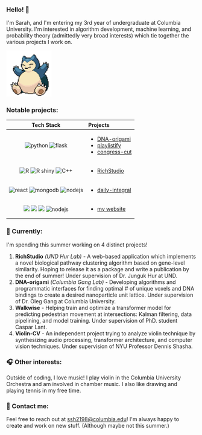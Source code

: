 ### Hello! 👋
I'm Sarah, and I'm entering my 3rd year of undergraduate at Columbia University. I'm interested in algorithm development, machine learning, and probability theory (admittedly very broad interests) which tie together the various projects I work on.

<img src="./assets/snorlax.gif" alt="snorlax" width="120"/>

### Notable projects:

| Tech Stack | Projects |
| :-------------: | :------------- |
| <img src="https://github.com/hyuncat/hyuncat/assets/114366569/3933200a-87e6-4042-94b1-9012bbd6a666" alt="python" width="40"/> <img src="https://github.com/hyuncat/hyuncat/assets/114366569/803834a7-9c1a-4eaa-aeb9-4f201b288075" alt="flask" height="40"/> | <ul><li><a href="https://github.com/hyuncat/DNA-origami">DNA-origami</a></li><li><a href="https://github.com/hyuncat/playlistify">playlistify</a></li><li><a href="https://github.com/hyuncat/congressLLM">congress-cut</a></li></ul> |
| <img src="https://github.com/hyuncat/hyuncat/assets/114366569/d75c3e31-6249-47ef-8dfa-e90024db0f4a" alt="R" width="40"/> <img src="https://github.com/hyuncat/hyuncat/assets/114366569/47f95398-c8fb-4753-bd1c-ffce1195688e" alt="R shiny" width="40"/> <img src="https://github.com/hyuncat/hyuncat/assets/114366569/8eda9a25-8a6d-4c17-b0a4-5e31dc22572d" alt="C++" width="40"/> | <ul><li><a href="https://github.com/hyuncat/RichStudio">RichStudio</a></li></ul> |
| <img src="https://github.com/hyuncat/hyuncat/assets/114366569/a29f90bc-056e-4408-bf2c-da6b2d47f6eb" alt="react" height="40" /> <img src="https://github.com/hyuncat/hyuncat/assets/114366569/446aaa1b-e59c-4a9d-a248-9568a72c50d1" alt="mongodb" height="40" /> <img src="https://github.com/hyuncat/hyuncat/assets/114366569/b17de0bc-3191-4b46-ae86-9fed1493dd90" alt="nodejs" width="40"/> | <ul><li><a href="https://github.com/hyuncat/daily-integral">daily-integral</a></li></ul> |
| <img src="https://github.com/hyuncat/hyuncat/assets/114366569/cff4b98b-361b-4634-bf05-48a58d46ee18" height="40"> <img src="https://github.com/hyuncat/hyuncat/assets/114366569/34465749-d90c-4aa2-b8bf-de60a36ba04d" height="40"> <img src="https://github.com/hyuncat/hyuncat/assets/114366569/32cbfcf4-6154-4475-995b-3613caec3962" height="40"> <img src="https://github.com/hyuncat/hyuncat/assets/114366569/b17de0bc-3191-4b46-ae86-9fed1493dd90" alt="nodejs" width="40"/> | <ul><li><a href="https://github.com/hyuncat/hyuncat.github.io">my website</a></li></ul> |


### 🌱 Currently:
I'm spending this summer working on 4 distinct projects!
1. **RichStudio** _(UND Hur Lab)_ - A web-based application which implements a novel biological pathway clustering algorithm based on gene-level similarity. Hoping to release it as a package and write a publication by the end of summer! Under supervision of Dr. Junguk Hur at UND.
2. **DNA-origami** _(Columbia Gang Lab)_ - Developing algorithms and programmatic interfaces for finding optimal # of unique voxels and DNA bindings to create a desired nanoparticle unit lattice. Under supervision of Dr. Oleg Gang at Columbia University.
3. **Walkwise** - Helping train and optimize a transformer model for predicting pedestrian movement at intersections: Kalman filtering, data pipelining, and model training. Under supervision of PhD. student Caspar Lant.
4. **Violin-CV** - An independent project trying to analyze violin technique by synthesizing audio processing, transformer architecture, and computer vision techniques. Under supervision of NYU Professor Dennis Shasha.

### 🎧 Other interests:
Outside of coding, I love music! I play violin in the Columbia University Orchestra and am involved in chamber music. I also like drawing and playing tennis in my free time.

### 💬 Contact me:
Feel free to reach out at ssh2198@columbia.edu! I'm always happy to create and work on new stuff. (Although maybe not this summer.)

<!--
**ssh2198/ssh2198** is a ✨ _special_ ✨ repository because its `README.md` (this file) appears on your GitHub profile.

Here are some ideas to get you started:

- 🔭 I’m currently working on ...
- 🌱 I’m currently learning ...
- 👯 I’m looking to collaborate on ...
- 🤔 I’m looking for help with ...
- 💬 Ask me about ...
- 📫 How to reach me: ...
- 😄 Pronouns: ...
- ⚡ Fun fact: ...
-->
